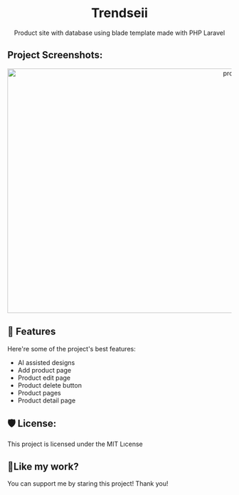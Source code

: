 <h1 align="center" id="title">Trendseii</h1>

<p align="center" <p id="description">Product site with database using blade template made with PHP Laravel</p>

<h2>Project Screenshots:</h2>

<p align="center">
<img src="https://media.discordapp.net/attachments/1249667939561635911/1249667963754254367/image.png?ex=6668237c&is=6666d1fc&hm=75c0a5424e1ada23b66dc82b2d210755eace30e482d65dc9c4e74b2a0c4867d5&=&format=webp&quality=lossless&width=952&height=671" alt="project-screenshot" width="1080" height="550">
</p>

<h2>🧐 Features</h2>

Here're some of the project's best features:

*   AI assisted designs
*   Add product page
*   Product edit page
*   Product delete button
*   Product pages
*   Product detail page

<h2>🛡️ License:</h2>

This project is licensed under the MIT Lıcense

<h2>💖Like my work?</h2>

You can support me by staring this project! Thank you!
